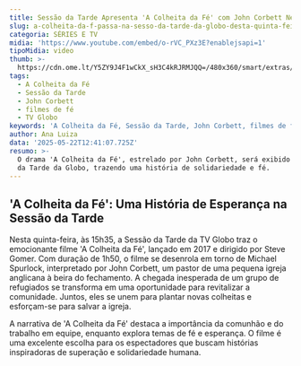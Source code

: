 ```yaml
---
title: Sessão da Tarde Apresenta 'A Colheita da Fé' com John Corbett Nesta Quinta
slug: a-colheita-da-f-passa-na-sesso-da-tarde-da-globo-desta-quinta-feira
categoria: SÉRIES E TV
midia: 'https://www.youtube.com/embed/o-rVC_PXz3E?enablejsapi=1'
tipoMidia: video
thumb: >-
  https://cdn.ome.lt/Y5ZY9J4F1wCkX_sH3C4kRJRMJQQ=/480x360/smart/extras/conteudos/acolheitadafe_jFZyslb.jpg
tags:
  - A Colheita da Fé
  - Sessão da Tarde
  - John Corbett
  - filmes de fé
  - TV Globo
keywords: 'A Colheita da Fé, Sessão da Tarde, John Corbett, filmes de fé, TV Globo'
author: Ana Luiza
data: '2025-05-22T12:41:07.725Z'
resumo: >-
  O drama 'A Colheita da Fé', estrelado por John Corbett, será exibido na Sessão
  da Tarde da Globo, trazendo uma história de solidariedade e fé.
---
```


## 'A Colheita da Fé': Uma História de Esperança na Sessão da Tarde

Nesta quinta-feira, às 15h35, a Sessão da Tarde da TV Globo traz o emocionante filme 'A Colheita da Fé', lançado em 2017 e dirigido por Steve Gomer. Com duração de 1h50, o filme se desenrola em torno de Michael Spurlock, interpretado por John Corbett, um pastor de uma pequena igreja anglicana à beira do fechamento. A chegada inesperada de um grupo de refugiados se transforma em uma oportunidade para revitalizar a comunidade. Juntos, eles se unem para plantar novas colheitas e esforçam-se para salvar a igreja.

A narrativa de 'A Colheita da Fé' destaca a importância da comunhão e do trabalho em equipe, enquanto explora temas de fé e esperança. O filme é uma excelente escolha para os espectadores que buscam histórias inspiradoras de superação e solidariedade humana.
